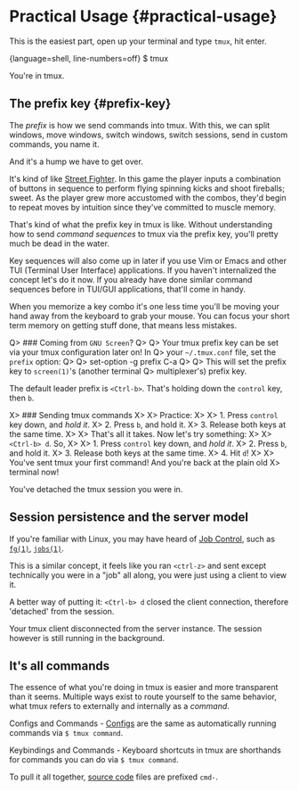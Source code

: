 # Practical Usage {#practical-usage}

This is the easiest part, open up your terminal and type `tmux`, hit enter.

{language=shell, line-numbers=off}
    $ tmux

You're in tmux.

## The prefix key {#prefix-key}

The *prefix* is how we send commands into tmux. With this, we can split windows,
move windows, switch windows, switch sessions, send in custom commands, you name
it.

And it's a hump we have to get over.

It's kind of like [Street Fighter](https://en.wikipedia.org/wiki/Street_Fighter).
In this game the player inputs a combination of buttons in sequence to
perform flying spinning kicks and shoot fireballs; sweet. As the player grew
more accustomed with the combos, they'd begin to repeat moves by intuition
since they've committed to muscle memory.

That's kind of what the prefix key in tmux is like. Without understanding how to
send *command sequences* to tmux via the prefix key, you'll pretty much be
dead in the water.

Key sequences will also come up in later if you use Vim or Emacs and other TUI
(Terminal User Interface) applications. If you haven't internalized the
concept let's do it now. If you already have done similar command sequences
before in TUI/GUI applications, that'll come in handy.

When you memorize a key combo it's one less time you'll be moving your hand
away from the keyboard to grab your mouse. You can focus your short term memory
on getting stuff done, that means less mistakes.

Q> ### Coming from ``GNU Screen``?
Q>
Q> Your tmux prefix key can be set via your tmux configuration later on!  In
Q> your `~/.tmux.conf` file, set the `prefix` option:
Q>
Q>      set-option -g prefix C-a
Q>
Q> This will set the prefix key to `screen(1)`'s (another terminal
Q> multiplexer's) prefix key.

The default leader prefix is `<Ctrl-b>`. That's holding down the
`control` key, then `b`.

X> ### Sending tmux commands
X>
X> Practice:
X>
X> 1. Press `control` key down, and *hold it*.
X> 2. Press `b`, and hold it.
X> 3. Release both keys at the same time.
X>
X> That's all it takes. Now let's try something:
X>
X> `<Ctrl-b> d`. So,
X>
X> 1. Press `control` key down, and *hold it*.
X> 2. Press `b`, and hold it.
X> 3. Release both keys at the same time.
X> 4. Hit `d`!
X>
X> You've sent tmux your first command! And you're back at the plain old
X> terminal now!

You've detached the tmux session you were in.

## Session persistence and the server model

If you're familiar with Linux, you may have heard of [Job Control](https://en.wikipedia.org/wiki/Job_control_(Unix)),
such as [`fg(1)`](http://pubs.opengroup.org/onlinepubs/9699919799/utilities/fg.html), [`jobs(1)`](http://pubs.opengroup.org/onlinepubs/9699919799/utilities/jobs.html).

This is a similar concept, it feels like you ran `<ctrl-z>` and sent
except technically you were in a "job" all along, you were just using a client
to view it.

A better way of putting it: `<Ctrl-b> d` closed the client connection, therefore
'detached' from the session.

Your tmux client disconnected from the server instance. The session however is
still running in the background.

## It's all commands

The essence of what you're doing in tmux is easier and more transparent than it
seems. Multiple ways exist to route yourself to the same behavior, what tmux
refers to externally and internally as a *command*.

Configs and Commands - [Configs](#config) are the same as automatically running
commands via `$ tmux command`.

Keybindings and Commands - Keyboard shortcuts in tmux are shorthands for
commands you can do via `$ tmux command`.

To pull it all together, [source code](#technical-stuff) files are prefixed `cmd-`.
